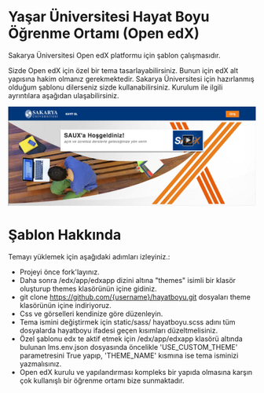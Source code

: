 Yaşar Üniversitesi Hayat Boyu Öğrenme Ortamı  (Open edX)
========
Sakarya Üniversitesi Open edX platformu için şablon çalışmasıdır.

Sizde Open edX için özel bir tema tasarlayabilirsiniz. Bunun için edX alt yapısına hakim olmanız gerekmektedir. Sakarya Üniversitesi için hazırlanmış olduğum şablonu dilerseniz sizde kullanabilirsiniz. Kurulum ile ilgili ayrıntılara aşağıdan ulaşabilirsiniz.

![Alt text](/hayatboyu.jpg?raw=true "Yaşar Üniversitesi Hayat Boyu Öğrenme Ortamı")

Şablon Hakkında
===============
Temayı yüklemek için aşağıdaki adımları izleyiniz.:
- Projeyi önce fork'layınız.
- Daha sonra /edx/app/edxapp  dizini altına "themes" isimli bir klasör oluşturup themes klasörünün içine gidiniz.
- git clone https://github.com/{username}/hayatboyu.git dosyaları theme klasörünün içine indiriyoruz.
- Css ve görselleri kendinize göre düzenleyin.
- Tema ismini değiştirmek için static/sass/ hayatboyu.scss adını tüm dosyalarda hayatboyu ifadesi geçen kısımları düzeltmelisiniz.
- Özel şablonu edx te aktif etmek için /edx/app/edxapp klasörü altında bulunan lms.env.json dosyasında öncelikle 'USE_CUSTOM_THEME' parametresini True yapıp, 'THEME_NAME' kısmına ise tema isminizi yazmalısınız.
- Open edX kurulu ve yapılandırması kompleks bir yapıda olmasına karşın çok kullanışlı bir öğrenme ortamı bize sunmaktadır.

